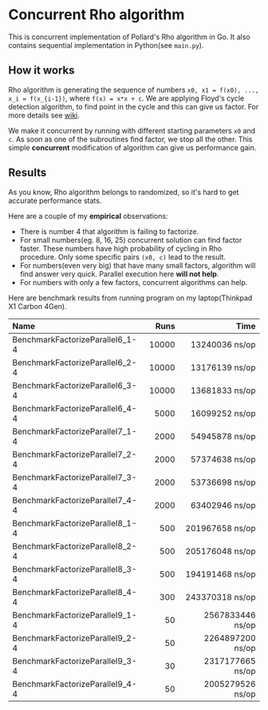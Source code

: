 # Concurrent Rho algorithm

This is concurrent implementation of Pollard's Rho algorithm in Go. It also contains
sequential implementation in Python(see `main.py`).

## How it works

Rho algorithm is generating the sequence of numbers `x0, x1 = f(x0), ..., x_i = f(x_{i-1})`,
where `f(x) = x*x + c`.
We are applying Floyd's cycle detection algorithm, to find point in the cycle and this can give 
us factor. For more details see [wiki](https://en.wikipedia.org/wiki/Pollard%27s_rho_algorithm).

We make it concurrent by running with different starting parameters `x0` and `c`. As soon as one of the
subroutines find factor, we stop all the other. This simple **concurrent** modification of algorithm can
give us performance gain.

## Results

As you know, Rho algorithm belongs to randomized, so it's hard to get accurate performance stats.

Here are a couple of my **empirical** observations:

* There is number 4 that algorithm is failing to factorize.
* For small numbers(eg. 8, 16, 25) concurrent solution can find factor faster.
  These numbers have high probability of cycling in Rho procedure. Only some specific pairs `(x0, c)`
  lead to the result.
* For numbers(even very big) that have many small factors, algorithm will find answer very quick.
  Parallel execution here **will not help**.
* For numbers with only a few factors, concurrent algorithms can help.


Here are benchmark results from running program on my laptop(Thinkpad X1 Carbon 4Gen).

| Name                                 |          Runs |                Time |
|:-------------------------------------|--------------:|--------------------:|
| BenchmarkFactorizeParallel6\_1-4     |      10000    |      13240036 ns/op |
| BenchmarkFactorizeParallel6\_2-4     |      10000    |      13176139 ns/op |
| BenchmarkFactorizeParallel6\_3-4     |      10000    |      13681833 ns/op |
| BenchmarkFactorizeParallel6\_4-4     |       5000    |      16099252 ns/op |
| BenchmarkFactorizeParallel7\_1-4     |       2000    |      54945878 ns/op |
| BenchmarkFactorizeParallel7\_2-4     |       2000    |      57374638 ns/op |
| BenchmarkFactorizeParallel7\_3-4     |       2000    |      53736698 ns/op |
| BenchmarkFactorizeParallel7\_4-4     |       2000    |      63402946 ns/op |
| BenchmarkFactorizeParallel8\_1-4     |        500    |     201967658 ns/op |
| BenchmarkFactorizeParallel8\_2-4     |        500    |     205176048 ns/op |
| BenchmarkFactorizeParallel8\_3-4     |        500    |     194191468 ns/op |
| BenchmarkFactorizeParallel8\_4-4     |        300    |     243370318 ns/op |
| BenchmarkFactorizeParallel9\_1-4     |         50    |    2567833446 ns/op |
| BenchmarkFactorizeParallel9\_2-4     |         50    |    2264897200 ns/op |
| BenchmarkFactorizeParallel9\_3-4     |         30    |    2317177665 ns/op |
| BenchmarkFactorizeParallel9\_4-4     |         50    |    2005279526 ns/op |


